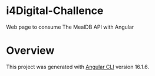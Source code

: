 # i4Digital-Challence
Web page to consume The MealDB API with Angular

# Overview

This project was generated with [Angular CLI](https://github.com/angular/angular-cli) version 16.1.6.
